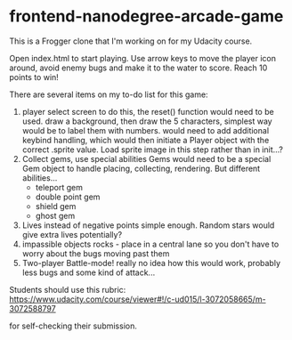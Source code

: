 frontend-nanodegree-arcade-game
===============================

This is a Frogger clone that I'm working on for my Udacity course. 

Open index.html to start playing. Use arrow keys to move the player icon around, avoid enemy bugs and make it to the water to score. Reach 10 points to win!

There are several items on my to-do list for this game:

1. player select screen
    to do this, the reset() function would need to be used. draw a background, then draw the 5 characters, simplest way would be to label them with numbers. would need to 
    add additional keybind handling, which would then initiate a Player object with the correct .sprite value. Load sprite image in this step rather than in init...?
2. Collect gems, use special abilities
    Gems would need to be a special Gem object to handle placing, collecting, rendering. But different abilities... 
    - teleport gem
    - double point gem
    - shield gem
    - ghost gem
3. Lives instead of negative points
    simple enough. Random stars would give extra lives potentially?
4. impassible objects
    rocks - place in a central lane so you don't have to worry about the bugs moving past them
5. Two-player Battle-mode!
    really no idea how this would work, probably less bugs and some kind of attack...

Students should use this rubric: https://www.udacity.com/course/viewer#!/c-ud015/l-3072058665/m-3072588797

for self-checking their submission.
